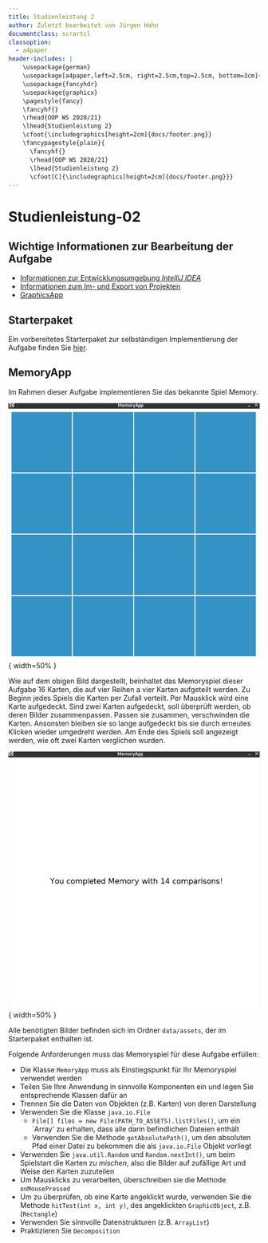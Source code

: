 ```yaml
---
title: Studienleistung 2
author: Zuletzt bearbeitet von Jürgen Hahn
documentclass: scrartcl
classoption:
  - a4paper
header-includes: |
    \usepackage{german} 
    \usepackage[a4paper,left=2.5cm, right=2.5cm,top=2.5cm, bottom=3cm]{geometry}
    \usepackage{fancyhdr}
    \usepackage{graphicx}
    \pagestyle{fancy}
    \fancyhf{}
    \rhead{OOP WS 2020/21}
    \lhead{Studienleistung 2}
    \cfoot{\includegraphics[height=2cm]{docs/footer.png}}
    \fancypagestyle{plain}{
      \fancyhf{}
      \rhead{OOP WS 2020/21}
      \lhead{Studienleistung 2}
      \cfoot[C]{\includegraphics[height=2cm]{docs/footer.png}}}
---
```



# Studienleistung-02

## Wichtige Informationen zur Bearbeitung der Aufgabe 
 - [Informationen zur Entwicklungsumgebung *IntelliJ IDEA*](https://elearning.uni-regensburg.de/mod/book/view.php?id=1480675)
 - [Informationen zum Im- und Export von Projekten](https://elearning.uni-regensburg.de/mod/book/view.php?id=1480675&chapterid=51551)
 - [GraphicsApp](https://elearning.uni-regensburg.de/mod/url/view.php?id=1482162)

## Starterpaket

Ein vorbereitetes Starterpaket zur selbständigen Implementierung der Aufgabe finden Sie [hier](https://github.com/OOP-Ubungen-WS2020-21/Studienleistung-02/archive/Starterpaket.zip).

## MemoryApp

Im Rahmen dieser Aufgabe implementieren Sie das bekannte Spiel Memory.

![4x4 Memory](docs/memory_begin_screen.png){ width=50% }

Wie auf dem obigen Bild dargestellt, beinhaltet das Memoryspiel dieser Aufgabe 16 Karten, die auf vier Reihen a vier Karten aufgeteilt werden.
Zu Beginn jedes Spiels die Karten per Zufall verteilt. 
Per Mausklick wird eine Karte aufgedeckt.
Sind zwei Karten aufgedeckt, soll überprüft werden, ob deren Bilder zusammenpassen.
Passen sie zusammen, verschwinden die Karten.
Ansonsten bleiben sie so lange aufgedeckt bis sie durch erneutes Klicken wieder umgedreht werden.
Am Ende des Spiels soll angezeigt werden, wie oft zwei Karten verglichen wurden.

![Memory Game Over](docs/memory_end_screen.png) { width=50% }  

Alle benötigten Bilder befinden sich im Ordner `data/assets`, der im Starterpaket enthalten ist.

Folgende Anforderungen muss das Memoryspiel für diese Aufgabe erfüllen:

* Die Klasse `MemoryApp` muss als Einstiegspunkt für Ihr Memoryspiel verwendet werden
* Teilen Sie Ihre Anwendung in sinnvolle Komponenten ein und legen Sie entsprechende Klassen dafür an
* Trennen Sie die Daten von Objekten (z.B. Karten) von deren Darstellung
* Verwenden Sie die Klasse `java.io.File` 
  * `File[] files = new File(PATH_TO_ASSETS).listFiles()`, um ein `Array' zu erhalten, dass alle darin befindlichen Dateien enthält
  * Verwenden Sie die Methode `getAbsolutePath()`, um den absoluten Pfad einer Datei zu bekommen die als `java.io.File` Objekt vorliegt
* Verwenden Sie `java.util.Random` und `Random.nextInt()`, um beim Spielstart die Karten zu *mischen*, also die Bilder auf zufällige Art und Weise den Karten zuzuteilen
* Um Mausklicks zu verarbeiten, überschreiben sie die Methode `onMousePressed`
* Um zu überprüfen, ob eine Karte angeklickt wurde, verwenden Sie die Methode `hitTest(int x, int y)`, des angeklickten `GraphicObject`, z.B. (`Rectangle`)
* Verwenden Sie sinnvolle Datenstrukturen (z.B. `ArrayList`)
* Praktizieren Sie `Decomposition`  
